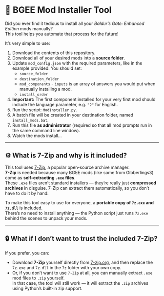 # 🔧 BGEE Mod Installer Tool

Did you ever find it tedious to install all your *Baldur’s Gate: Enhanced Edition* mods manually?  
This tool helps you automate that process for the future!

It’s very simple to use:

1. Download the contents of this repository.  
2. Download all of your desired mods into a **source folder**.  
3. Update `mod_config.json` with the required parameters, like in the example provided. You should set:
   - `source_folder`
   - `destination_folder`
   - `mod_components` - `inputs` is an array of answers you would put when manually installing a mod.
   - `install_order`
4. **Important:** The first component installed for your very first mod should include the language parameter, e.g. `"2"` for English.
5. Run the script: `ModInstaller.py`.  
6. A batch file will be created in your destination folder, named `install_mods.bat`.  
7. Run this file **as administrator** (required so that all mod prompts run in the same command line window).
8. Watch the mods install...

---

## ⚙️ What is 7-Zip and why is it included?

This tool uses [7-Zip](https://www.7-zip.org/), a popular open-source archive manager.  
**7-Zip** is needed because many BGEE mods (like some from Gibberlings3) come as **self-extracting `.exe` files**.  
These `.exe` files aren’t standard installers — they’re really just **compressed archives** in disguise. 7-Zip can extract them automatically, so you don’t have to do it by hand.

To make this tool easy to use for everyone, a **portable copy of `7z.exe` and `7z.dll`** is included.  
There’s no need to install anything — the Python script just runs `7z.exe` behind the scenes to unpack your mods.

---

## 🔒 What if I don’t want to trust the included 7-Zip?

If you prefer, you can:
- Download **7-Zip** yourself directly from [7-zip.org](https://www.7-zip.org/), and then replace the `7z.exe` and `7z.dll` in the `7z` folder with your own copy.
- Or, if you don’t want to use `7-Zip` at all, you can manually extract `.exe` mod files to `.zip` yourself.  
  In that case, the tool will still work — it will extract the `.zip` archives using Python’s built-in zip support.
